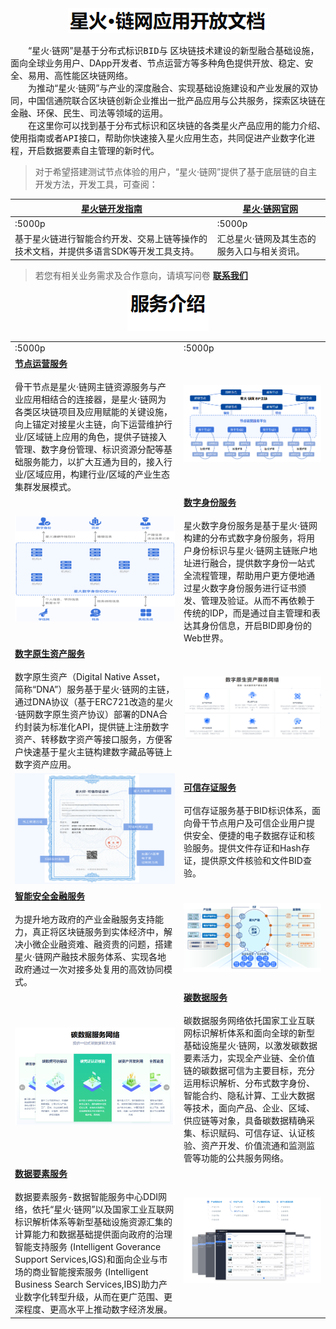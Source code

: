 <center>  <img src="./_media/home_doc1.png">  </center>


&ensp;&ensp;&ensp;&ensp;“星火·链网”是基于<kbd>分布式标识BID</kbd>与 <kbd>区块链</kbd>技术建设的新型融合基础设施，面向全球业务用户、DApp开发者、节点运营方等多种角色提供开放、稳定、安全、易用、高性能区块链网络。</br>
​&ensp;&ensp;&ensp;&ensp;为推动“星火·链网”与产业的深度融合、实现基础设施建设和产业发展的双协同，中国信通院联合区块链创新企业推出一批产品应用与公共服务，探索区块链在金融、环保、民生、司法等领域的运用。</br>
​&ensp;&ensp;&ensp;&ensp;在这里你可以找到基于分布式标识和区块链的各类星火产品应用的<kbd>能力介绍</kbd>、<kbd>使用指南</kbd>或者<kbd>API接口</kbd>，帮助你快速接入星火应用生态，共同促进产业数字化进程，开启数据要素自主管理的新时代。</br>

> 对于希望搭建测试节点体验的用户，“星火·链网”提供了基于底层链的自主开发方法，开发工具，可查阅：

| **[星火链开发指南](https://bif-doc.readthedocs.io/zh_CN/2.0.0/)** | &nbsp;**[星火·链网官网](https://bitfactory.cn/)** |
| ---------------------------------------------------------- | ------------------------------------------ |
| :5000p                                                     | :5000p                                     |
| 基于星火链进行智能合约开发、交易上链等操作的技术文档，并提供多语言SDK等开发工具支持。               | 汇总星火·链网及其生态的服务入口与相关资讯。                      |

> 若您有相关业务需求及合作意向，请填写问卷 **[联系我们](https://fs80.cn/ultycz)** 

<center>  <img src="./_media/home_doc2.png">  </center>


|                                                              |                                                              |
| :----------------------------------------------------------- | ------------------------------------------------------------ |
| :5000p                                                       | :5000p                                                       |
| **[节点运营服务](/docs/骨干节点接入服务/超级节点服务平台/超级节点服务平台.md)**<br/><br/>骨干节点是星火·链网主链资源服务与产业应用相结合的连接器，是星火·链网为各类区块链项目及应用赋能的关键设施，向上锚定对接星火主链，向下运营维护行业/区域链上应用的角色，提供子链接入管理、数字身份管理、标识资源分配等基础服务能力，以扩大互通为目的，接入行业/区域应用，构建行业/区域的产业生态集群发展模式。 | <center>  <img src="./_media/home_backbone.png">  </center>  |
| <center>  <img src="./_media/home_id3entry.png">  </center>  | **[数字身份服务](/docs/数字身份服务/数字身份平台/数字身份平台.md)**<br/><br/>星火数字身份服务是基于星火·链网构建的分布式数字身份服务，将用户身份标识与星火·链网主链账户地址进行融合，提供数字身份一站式全流程管理，帮助用户更方便地通过星火数字身份服务进行证书颁发、管理及验证。从而不再依赖于传统的IDP，而是通过自主管理和表达其身份信息，开启BID即身份的Web世界。 |
| **[数字原生资产服务](/docs/数字原生资产服务/DNA注册认证平台/DNA注册认证平台.md)**<br/><br/>数字原生资产（Digital Native Asset， 简称“DNA”）服务基于星火·链网的主链，通过DNA协议（基于ERC721改造的星火·链网数字原生资产协议）部署的DNA合约封装为标准化API，提供链上注册数字资产、转移数字资产等接口服务，方便客户快速基于星火主链构建数字藏品等链上数字资产应用。 | <center>  <img src="./_media/home_DNA.png">  </center>       |
| <center>  <img src="./_media/home_stamp.png">  </center>     | **[可信存证服务](/docs/可信存证服务/可信存证服务网络/可信存证服务网络.md)**<br/><br/>可信存证服务基于BID标识体系，面向骨干节点用户及可信企业用户提供安全、便捷的电子数据存证和核验服务。提供文件存证和Hash存证，提供原文件核验和文件BID查验。 |
| **[智能安全金融服务](/docs/智能安全金融服务/星火产融平台/星火产融平台.md)**<br/><br/>为提升地方政府的产业金融服务支持能力，真正将区块链服务到实体经济中，解决小微企业融资难、融资贵的问题，搭建星火·链网产融技术服务体系、实现各地政府通过一次对接多处复用的高效协同模式。 | <center>  <img src="./_media/home_isf.png">  </center>       |
| <center>  <img src="./_media/home_CRC.png">  </center>       | **[碳数据服务](/docs/碳数据服务/产品碳足迹数据服务平台/产品碳足迹数据服务平台.md)**<br/><br/>碳数据服务网络依托国家工业互联网标识解析体系和面向全球的新型基础设施星火·链网，以激发碳数据要素活力，实现全产业链、全价值链的碳数据可信为主要目标，充分运用标识解析、分布式数字身份、智能合约、隐私计算、工业大数据等技术，面向产品、企业、区域、供应链等对象，具备碳数据精确采集、标识赋码、可信存证、认证核验、资产开发、价值流通和监测监管等功能的公共服务网络。 |
| **[数据要素服务](/docs/数据要素服务/数据智能服务中心/数据智能服务中心.md)**<br/><br/>数据要素服务-数据智能服务中心DDI网络，依托“星火·链网”以及国家工业互联网标识解析体系等新型基础设施资源汇集的计算能力和数据基础提供面向政府的治理智能支持服务 (Intelligent Goverance Support Services,IGS)和面向企业与市场的商业智能搜索服务 (Intelligent Business Search Services,IBS)助力产业数字化转型升级，从而在更广范围、更深程度、更高水平上推动数字经济发展。 | <center>  <img src="./_media/home_DDI.png">  </center>       |
